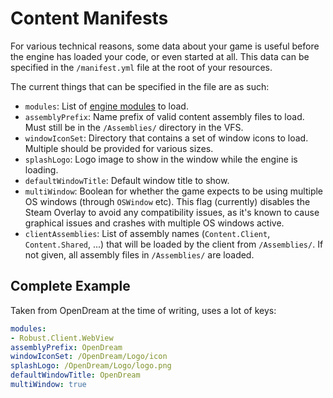 # Content Manifests

For various technical reasons, some data about your game is useful before the engine has loaded your code, or even started at all. This data can be specified in the `/manifest.yml` file at the root of your resources.

The current things that can be specified in the file are as such:

* `modules`: List of [engine modules](./robust-modules.md) to load. 
* `assemblyPrefix`: Name prefix of valid content assembly files to load. Must still be in the `/Assemblies/` directory in the VFS.
* `windowIconSet`: Directory that contains a set of window icons to load. Multiple should be provided for various sizes.
* `splashLogo`: Logo image to show in the window while the engine is loading.
* `defaultWindowTitle`: Default window title to show.
* `multiWindow`: Boolean for whether the game expects to be using multiple OS windows (through `OSWindow` etc). This flag (currently) disables the Steam Overlay to avoid any compatibility issues, as it's known to cause graphical issues and crashes with multiple OS windows active.
* `clientAssemblies`: List of assembly names (`Content.Client`, `Content.Shared`, ...) that will be loaded by the client from `/Assemblies/`. If not given, all assembly files in `/Assemblies/` are loaded.

## Complete Example

Taken from OpenDream at the time of writing, uses a lot of keys: 
```yml
modules:
- Robust.Client.WebView
assemblyPrefix: OpenDream
windowIconSet: /OpenDream/Logo/icon
splashLogo: /OpenDream/Logo/logo.png
defaultWindowTitle: OpenDream
multiWindow: true
```